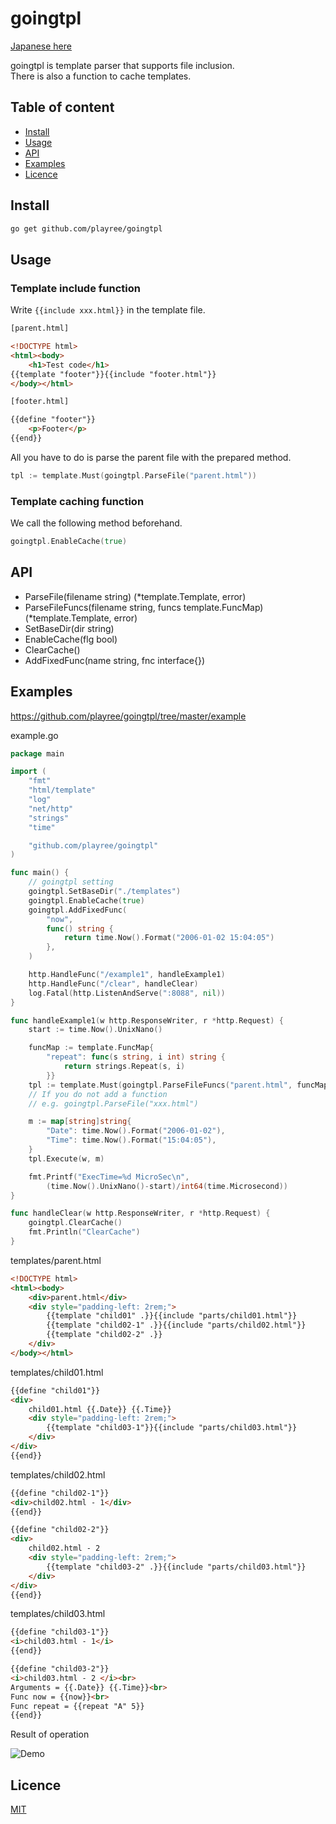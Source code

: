 # goingtpl
[Japanese here](https://github.com/playree/goingtpl/blob/master/README.JP.md)

goingtpl is template parser that supports file inclusion.  
There is also a function to cache templates.

## Table of content
- [Install](#install)
- [Usage](#usage)
- [API](#api)
- [Examples](#examples)
- [Licence](#licence)

## Install
```bash
go get github.com/playree/goingtpl
```

## Usage
### Template include function
Write `{{include xxx.html}}` in the template file.
```html
[parent.html]

<!DOCTYPE html>
<html><body>
    <h1>Test code</h1>
{{template "footer"}}{{include "footer.html"}}
</body></html>
```

```html
[footer.html]

{{define "footer"}}
	<p>Footer</p>
{{end}}
```
All you have to do is parse the parent file with the prepared method.
```go
tpl := template.Must(goingtpl.ParseFile("parent.html"))
```

### Template caching function
We call the following method beforehand.
```go
goingtpl.EnableCache(true)
```

## API
- ParseFile(filename string) (*template.Template, error)
- ParseFileFuncs(filename string, funcs template.FuncMap) (*template.Template, error)
- SetBaseDir(dir string)
- EnableCache(flg bool)
- ClearCache()
- AddFixedFunc(name string, fnc interface{})

## Examples

https://github.com/playree/goingtpl/tree/master/example

example.go
```go
package main

import (
	"fmt"
	"html/template"
	"log"
	"net/http"
	"strings"
	"time"

	"github.com/playree/goingtpl"
)

func main() {
	// goingtpl setting
	goingtpl.SetBaseDir("./templates")
	goingtpl.EnableCache(true)
	goingtpl.AddFixedFunc(
		"now",
		func() string {
			return time.Now().Format("2006-01-02 15:04:05")
		},
	)

	http.HandleFunc("/example1", handleExample1)
	http.HandleFunc("/clear", handleClear)
	log.Fatal(http.ListenAndServe(":8088", nil))
}

func handleExample1(w http.ResponseWriter, r *http.Request) {
	start := time.Now().UnixNano()

	funcMap := template.FuncMap{
		"repeat": func(s string, i int) string {
			return strings.Repeat(s, i)
		}}
	tpl := template.Must(goingtpl.ParseFileFuncs("parent.html", funcMap))
	// If you do not add a function
	// e.g. goingtpl.ParseFile("xxx.html")

	m := map[string]string{
		"Date": time.Now().Format("2006-01-02"),
		"Time": time.Now().Format("15:04:05"),
	}
	tpl.Execute(w, m)

	fmt.Printf("ExecTime=%d MicroSec\n",
		(time.Now().UnixNano()-start)/int64(time.Microsecond))
}

func handleClear(w http.ResponseWriter, r *http.Request) {
	goingtpl.ClearCache()
	fmt.Println("ClearCache")
}
```

templates/parent.html
```html
<!DOCTYPE html>
<html><body>
    <div>parent.html</div>
    <div style="padding-left: 2rem;">
        {{template "child01" .}}{{include "parts/child01.html"}}
        {{template "child02-1" .}}{{include "parts/child02.html"}}
        {{template "child02-2" .}}
    </div>
</body></html>
```

templates/child01.html
```html
{{define "child01"}}
<div>
    child01.html {{.Date}} {{.Time}}
    <div style="padding-left: 2rem;">
        {{template "child03-1"}}{{include "parts/child03.html"}}
    </div>
</div>
{{end}}
```

templates/child02.html
```html
{{define "child02-1"}}
<div>child02.html - 1</div>
{{end}}

{{define "child02-2"}}
<div>
    child02.html - 2
    <div style="padding-left: 2rem;">
        {{template "child03-2" .}}{{include "parts/child03.html"}}
    </div>
</div>
{{end}}
```

templates/child03.html
```html
{{define "child03-1"}}
<i>child03.html - 1</i>
{{end}}

{{define "child03-2"}}
<i>child03.html - 2 </i><br>
Arguments = {{.Date}} {{.Time}}<br>
Func now = {{now}}<br>
Func repeat = {{repeat "A" 5}}
{{end}}
```
Result of operation

![Demo](https://user-images.githubusercontent.com/41541796/43353103-8f902b5a-926a-11e8-9234-1abb108ed30f.png)

## Licence
[MIT](https://github.com/playree/goingtpl/blob/master/LICENSE)